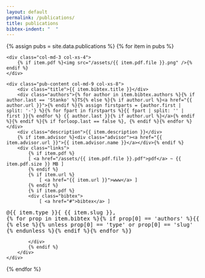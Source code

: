 ```yaml
---
layout: default
permalink: /publications/
title: publications
bibtex-indent: "  "
---
```


{% assign pubs = site.data.publications %}
{% for item in pubs %}
<div class="publication {{ item.type }} row" id="p-{{ item.pdf.file }}">

    <div class="col-md-3 col-xs-4">
        {% if item.pdf %}<img src="/assets/{{ item.pdf.file }}.png" />{% endif %}
    </div>
    
    <div class="pub-content col-md-9 col-xs-8">
        <div class="title">{{ item.bibtex.title }}</div>
        <div class="authors">{% for author in item.bibtex.authors %}{% if author.last == 'Stanko' %}TS{% else %}{% if author.url %}<a href="{{ author.url }}">{% endif %}{% assign firstparts = {author.first | split: '-'} %}{% for fpart in firstparts %}{{ fpart | split: '' | first }}{% endfor %} {{ author.last }}{% if author.url %}</a>{% endif %}{% endif %}{% if forloop.last == false %}, {% endif %}{% endfor %}</div>
        <div class="description">{{ item.description }}</div>
        {% if item.advisor %}<div class="advisor"><a href="{{ item.advisor.url }}">{{ item.advisor.name }}</a></div>{% endif %}
        <div class="links">
            {% if item.pdf %}
            [ <a href="/assets/{{ item.pdf.file }}.pdf">pdf</a> ~ {{ item.pdf.size }} MB ]
            {% endif %}
            {% if item.url %}
                [ <a href="{{ item.url }}">www</a> ]
            {% endif %}
            {% if item.pdf %}
            <div class="bibtex">
                [ <a href="#">bibtex</a> ]
<pre id="bibtex-{{ item.pdf.slug }}">
@{{ item.type }}&#123; {{ item.slug }},
{% for prop in item.bibtex %}{% if prop[0] == 'authors' %}{{ page.bibtex-indent }}author = &#123;{% for author in item.bibtex.authors %}{{ author.first }} {{ author.last }}{% if forloop.last == false %} and {% endif %}{% endfor %}&#125;,
{% else %}{% unless prop[0] == 'type' or prop[0] == 'slug'  or prop[0] == 'authors'  %}{{ page.bibtex-indent }}{{ prop[0] }} = &#123;{{ prop[1] }}&#125;{% if forloop.last == false %},{% endif %}
{% endunless %}{% endif %}{% endfor %}&#125;
</pre>
            </div>
            {% endif %}
        </div>
    </div>
</div>
{% endfor %}
